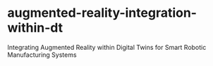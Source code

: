# augmented-reality-integration-within-dt
Integrating Augmented Reality within Digital Twins for Smart Robotic Manufacturing Systems
